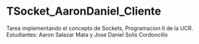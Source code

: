 # TSocket_AaronDaniel_Cliente
Tarea implementando el concepto de Sockets, Programacion II de la UCR. Estudiantes: Aaron Salazar Mata y Jose Daniel Solis Cordoncillo
